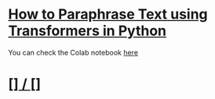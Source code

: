 # [How to Paraphrase Text using Transformers in Python](https://www.thepythoncode.com/article/paraphrase-text-using-transformers-in-python)
You can check the Colab notebook [here](https://colab.research.google.com/drive/1bPfvSF7bJqDfw9ZMgfIZPd1Bk-fW7AJY?usp=sharing)
##
# [[] / []]()